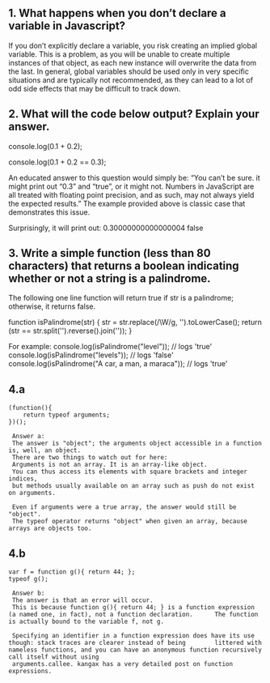 ## 1. What happens when you don’t declare a variable in Javascript?

If you don’t explicitly declare a variable, you risk creating an implied global variable. This is a problem, as you will be unable to create multiple instances of that object, as each new instance will overwrite the data from the last.
In general, global variables should be used only in very specific situations and are typically not recommended, as they can lead to a lot of odd side effects that may be difficult to track down.

## 2. What will the code below output? Explain your answer.

  console.log(0.1 + 0.2); 
  
  console.log(0.1 + 0.2 == 0.3);
  
An educated answer to this question would simply be: “You can’t be sure. it might print out “0.3” and “true”, or it might not. 
Numbers in JavaScript are all treated with floating point precision, and as such, may not always yield the expected results.” 
The example provided above is classic case that demonstrates this issue. 

Surprisingly, it will print out:
0.30000000000000004 false

## 3. Write a simple function (less than 80 characters) that returns a boolean indicating whether or not a string is a palindrome.

The following one line function will return true if str is a palindrome; otherwise, it returns false.

  function isPalindrome(str) {
  str = str.replace(/\W/g, '').toLowerCase();
  return (str == str.split('').reverse().join(''));
  }
  
  For example:
    console.log(isPalindrome("level")); // logs 'true'
    console.log(isPalindrome("levels")); // logs 'false'
    console.log(isPalindrome("A car, a man, a maraca")); // logs 'true'
    
## 4.a

    (function(){
        return typeof arguments;
    })();
    
     Answer a: 
     The answer is "object"; the arguments object accessible in a function is, well, an object. 
     There are two things to watch out for here:
     Arguments is not an array. It is an array-like object. 
     You can thus access its elements with square brackets and integer indices, 
     but methods usually available on an array such as push do not exist on arguments.
     
     Even if arguments were a true array, the answer would still be "object". 
     The typeof operator returns "object" when given an array, because arrays are objects too.
      
## 4.b

    var f = function g(){ return 44; };
    typeof g(); 
            
     Answer b:
     The answer is that an error will occur.
     This is because function g(){ return 44; } is a function expression (a named one, in fact), not a function declaration.      The function is actually bound to the variable f, not g. 
     
     Specifying an identifier in a function expression does have its use though: stack traces are clearer instead of being        littered with nameless functions, and you can have an anonymous function recursively call itself without using     
     arguments.callee. kangax has a very detailed post on function expressions.
            
